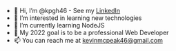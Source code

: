 - 👋 Hi, I’m @kpgh46 - See my [LinkedIn](www.linkedin.com/in/kevin-mcpeak-a9457931)
- 👀 I’m interested in learning new technologies
- 🌱 I’m currently learning NodeJS
- 💞️ My 2022 goal is to be a professional Web Developer
- 📫 You can reach me at kevinmcpeak46@gmail.com

<!---
kpgh46/kpgh46 is a ✨ special ✨ repository because its `README.md` (this file) appears on your GitHub profile.
You can click the Preview link to take a look at your changes.
--->
